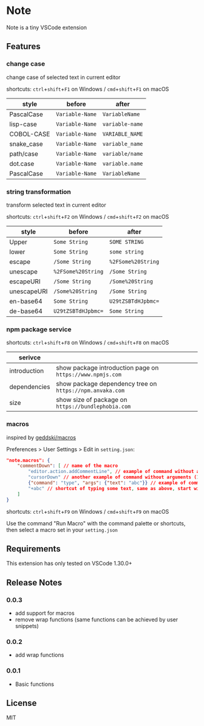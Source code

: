 # Note

Note is a tiny VSCode extension

## Features

### change case

change case of selected text in current editor

shortcuts: `ctrl`+`shift`+`F1` on Windows / `cmd`+`shift`+`F1` on macOS

| style | before | after |
|---|---|---|
| PascalCase | `Variable-Name` | `VariableName` |
| lisp-case | `Variable-Name` | `variable-name` |
| COBOL-CASE | `Variable-Name` | `VARIABLE_NAME` |
| snake_case | `Variable-Name` | `variable_name` |
| path/case | `Variable-Name` | `variable/name` |
| dot.case | `Variable-Name` | `variable.name` |
| PascalCase | `Variable-Name` | `VariableName` |

### string transformation

transform selected text in current editor

shortcuts: `ctrl`+`shift`+`F2` on Windows / `cmd`+`shift`+`F2` on macOS

| style | before | after |
|---|---|---|
| Upper | `Some String` | `SOME STRING` |
| lower | `Some String` | `some string` |
| escape | `/Some String` | `%2FSome%20String` |
| unescape | `%2FSome%20String` | `/Some String` |
| escapeURI | `/Some String` | `/Some%20String` |
| unescapeURI | `/Some%20String` | `/Some String` |
| en-base64 | `Some String` | `U29tZSBTdHJpbmc=` |
| de-base64 | `U29tZSBTdHJpbmc=` | `Some String` |

### npm package service

shortcuts: `ctrl`+`shift`+`F8` on Windows / `cmd`+`shift`+`F8` on macOS

| serivce |   |
|---|---|
| introduction | show package introduction page on `https://www.npmjs.com` |
| dependencies | show package dependency tree on `https://npm.anvaka.com` |
| size | show size of package on `https://bundlephobia.com` |

### macros

inspired by [geddski/macros](https://github.com/geddski/macros)

Preferences > User Settings > Edit in `setting.json`:

```json
"note.macros": {
    "commentDown": [ // name of the macro
        "editor.action.addCommentLine", // example of command without arguments (1)
        "cursorDown" // another example of command without arguments (1)
        {"command": "type", "args": {"text": "abc"}} // example of command with arguments (2)
        "+abc" // shortcut of typing some text, same as above, start with '+' (3)
    ]
}
```

shortcuts: `ctrl`+`shift`+`F9` on Windows / `cmd`+`shift`+`F9` on macOS

Use the command "Run Macro" with the command palette or shortcuts, then select a macro set in your `setting.json`

## Requirements

This extension has only tested on VSCode 1.30.0+

<!--
## Extension Settings

Include if your extension adds any VS Code settings through the `contributes.configuration` extension point.

For example:

This extension contributes the following settings:

* `myExtension.enable`: enable/disable this extension
* `myExtension.thing`: set to `blah` to do something

## Known Issues

Calling out known issues can help limit users opening duplicate issues against your extension.
-->

## Release Notes

### 0.0.3

* add support for macros
* remove wrap functions (same functions can be achieved by user snippets)

### 0.0.2

* add wrap functions

### 0.0.1

* Basic functions

## License

MIT
